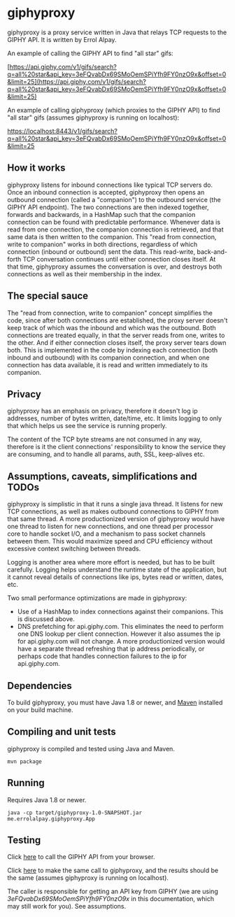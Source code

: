 # giphyproxy

giphyproxy is a proxy service written in Java that relays TCP requests to the GIPHY API. It is written by Errol Alpay.

An example of calling the GIPHY API to find "all star" gifs:

[https://api.giphy.com/v1/gifs/search?q=all%20star&api_key=3eFQvabDx69SMoOemSPiYfh9FY0nzO9x&offset=0&limit=25](https://api.giphy.com/v1/gifs/search?q=all%20star&api_key=3eFQvabDx69SMoOemSPiYfh9FY0nzO9x&offset=0&limit=25)

An example of calling giphyproxy (which proxies to the GIPHY API) to find "all star" gifs (assumes giphyproxy is running on localhost):

[https://localhost:8443/v1/gifs/search?q=all%20star&api_key=3eFQvabDx69SMoOemSPiYfh9FY0nzO9x&offset=0&limit=25](https://localhost:8443/v1/gifs/search?q=all%20star&api_key=3eFQvabDx69SMoOemSPiYfh9FY0nzO9x&offset=0&limit=25)

## How it works
giphyproxy listens for inbound connections like typical TCP servers do. Once an inbound connection is accepted, giphyproxy then opens an outbound connection (called a "companion") to the outbound service (the GIPHY API endpoint). The two connections are then indexed together, forwards and backwards, in a HashMap such that the companion connection can be found with predictable performance. Whenever data is read from one connection, the companion connection is retrieved, and that same data is then written to the companion. This "read from connection, write to companion" works in both directions, regardless of which connection (inbound or outbound) sent the data. This read-write, back-and-forth TCP conversation continues until either connection closes itself. At that time, giphyproxy assumes the conversation is over, and destroys both connections as well as their membership in the index.

## The special sauce
The "read from connection, write to companion" concept simplifies the code, since after both connections are established, the proxy server doesn't keep track of which was the inbound and which was the outbound. Both connections are treated equally, in that the server reads from one, writes to the other. And if either connection closes itself, the proxy server tears down both. This is implemented in the code by indexing each connection (both inbound and outbound) with its companion connection, and when one connection has data available, it is read and written immediately to its companion.

## Privacy
giphyproxy has an emphasis on privacy, therefore it doesn't log ip addresses, number of bytes written, date/time, etc. It limits logging to only that which helps us see the service is running properly.

The content of the TCP byte streams are not consumed in any way, therefore is it the client connections' responsibility to know the service they are consuming, and to handle all params, auth, SSL, keep-alives etc.

## Assumptions, caveats, simplifications and TODOs
giphyproxy is simplistic in that it runs a single java thread. It listens for new TCP connections, as well as makes outbound connections to GIPHY from that same thread. A more productionized version of giphyproxy would have one thread to listen for new connections, and one thread per processor core to handle socket I/O, and a mechanism to pass socket channels between them. This would maximize speed and CPU efficiency without excessive context switching between threads.

Logging is another area where more effort is needed, but has to be built carefully. Logging helps understand the runtime state of the application, but it cannot reveal details of connections like ips, bytes read or written, dates, etc.

Two small performance optimizations are made in giphyproxy:
* Use of a HashMap to index connections against their companions. This is discussed above.
* DNS prefetching for api.giphy.com. This eliminates the need to perform one DNS lookup per client connection. However it also assumes the ip for api.giphy.com will not change. A more productionized version would have a separate thread refreshing that ip address periodically, or perhaps code that handles connection failures to the ip for api.giphy.com.

## Dependencies
To build giphyproxy, you must have Java 1.8 or newer, and [Maven](https://maven.apache.org/) installed on your build machine.

## Compiling and unit tests
giphyproxy is compiled and tested using Java and Maven.
```
mvn package
```

## Running
Requires Java 1.8 or newer.
```
java -cp target/giphyproxy-1.0-SNAPSHOT.jar me.errolalpay.giphyproxy.App
```

## Testing
Click [here](https://api.giphy.com/v1/gifs/search?q=all%20star&api_key=3eFQvabDx69SMoOemSPiYfh9FY0nzO9x&offset=0&limit=25) to call the GIPHY API from your browser.

Click [here](https://localhost:8443/v1/gifs/search?q=all%20star&api_key=3eFQvabDx69SMoOemSPiYfh9FY0nzO9x&offset=0&limit=25) to make the same call to giphyproxy, and the results should be the same (assumes giphyproxy is running on localhost).

The caller is responsible for getting an API key from GIPHY (we are using _3eFQvabDx69SMoOemSPiYfh9FY0nzO9x_ in this documentation, which may still work for you). See assumptions.
